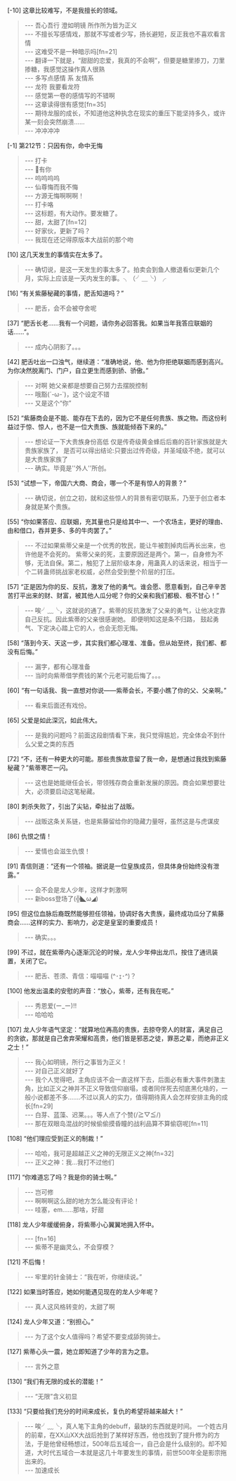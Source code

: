 
[-10] 这章比较难写，不是我擅长的领域。
>--- 吾心吾行 澄如明镜 所作所为皆为正义<br>
>--- 不擅长写感情戏，那就不写或者少写，扬长避短，反正我也不喜欢看言情<br>
>--- 这难受不是一种暗示吗[fn=21]<br>
>--- 翻译一下就是，“甜甜的恋爱，我真的不会啊”，但要是糖里掺刀，刀里掺糖，我感觉这操作真人很熟<br>
>--- 多写点感情 系 友情系<br>
>--- 龙符 我要看龙符<br>
>--- 感觉第一卷的感情写的不错啊<br>
>--- 这章读得很有感觉[fn=35]<br>
>--- 期待龙服的成长，不知道他这种执念在现实的重压下能坚持多久，或许某一刻会突然崩溃……<br>
>--- 冲冲冲冲<br>

[-1] 第212节：只因有你，命中无悔
>--- 打卡<br>
>--- 🐔有你<br>
>--- 呜呜呜呜<br>
>--- 仙尊悔而我不悔<br>
>--- 方源无悔啊啊啊！<br>
>--- 打卡咯<br>
>--- 这标题，有大动作。要发糖了。<br>
>--- 甜，太甜了[fn=12]<br>
>--- 好家伙，更新了吗？<br>
>--- 我现在还记得原版本大战前的那个吻<br>

[10] 这几天发生的事情实在太多了。
>--- 确切说，是这一天发生的事太多了。拍卖会到鱼人撤退看似更新几个月，实际上应该是一天内发生的事。╮（╯＿╰）╭<br>

[16] “有关紫藤秘藏的事情，肥舌知道吗？”
>--- 肥舌，会不会被夺舍呢<br>

[37] “肥舌长老……我有一个问题，请你务必回答我。如果当年我答应联姻的话……”。
>--- 成内心阴影了。。。<br>

[42] 肥舌吐出一口浊气，继续道：“准确地说，他、他为你拒绝联姻而感到高兴。为你决然脱离门、门户，自立更生而感到骄、骄傲。”
>--- 对啊 她父亲都是想要自己努力去摆脱控制<br>
>--- 哦豁(´-ω-`)，这个设定不错<br>
>--- 又是这个“你”<br>

[52] “紫藤商会是不能、能存在下去的，因为它不是任何贵族、族之物。而这份利益过于惊、惊人，也不是一位大贵族、族就能倾吞下来的。”
>--- 想论证一下大贵族身份高低
仅是传奇级黄金蜂后后裔的百针家族就是大贵族家族了，
是否可以得出结论:只要出过传奇级，并圣域级不绝，就可以是大贵族家族了<br>
>--- 确实。毕竟是''外人''所创。<br>

[53] “试想一下，帝国六大商、商会，哪一个不是有惊人的背景？”
>--- 确切说，创立之初，就和这些惊人的背景有密切联系，乃至于创立者本身就是某个贵族。<br>

[55] “你如果答应、应联姻，充其量也只是给其中一、一个农场主，更好的理由、由和借口，吞并更多、多的牛肉罢了。”
>--- 不过如果紫蒂父亲是一个优秀的牧民，能让牛被割掉肉后再长出来，也许他是不会死的。
紫蒂父亲的死，主要原因还是两个。第一，自身修为不够，无法自保。第二，触犯了上层阶级本身，用蛊真人的话来说，相当于一个二转蛊师挑战家老权威，必然会受到整个阶层的打压。<br>

[57] “正是因为你的反、反抗，激发了他的勇气。谁会愿、愿意看到，自己辛辛苦苦打平出来的财、财富，被其他人瓜分呢？你的父亲和我们都极、极不甘心！”
>--- 唉╯﹏╰，这就说的通了。紫蒂的反抗激发了父亲的勇气，让他决定靠自己反抗。因此紫蒂的父亲很感谢她。        即便明知这是条不归路，   鼓起勇气、下定决心踏上它的人，也会无怨无悔。<br>

[58] “落到今天、天这一步，其实我们都心理准、准备。但从始至终，我们都、都没有后悔。”
>--- 漏字，都有心理准备<br>
>--- 当时向紫蒂借学费钱的某个元老可能后悔了。。。<br>

[60] “有一句话我、我一直想对你说——紫蒂会长，不要小瞧了你的父、父亲啊。”
>--- 看来后面还有戏份。<br>

[65] 父爱是如此深沉，如此伟大。
>--- 是我的问题吗？前面这段剧情看下来，我只觉得尴尬，完全体会不到什么父爱之类的东西<br>

[72] “不，还有一种更大的可能。那些贵族故意留了我一命，是想通过我找到紫藤秘藏？”紫蒂寒芒一闪。
>--- 这也是她能继任会长，带领残存商会重新发展的原因。商会如果想要壮大，必须要启动这笔秘藏。<br>

[80] 刺杀失败了，引出了尖钻，牵扯出了战贩。
>--- 战贩这条关系链，也是紫藤留给你的隐藏力量呀，虽然这是与虎谋皮<br>

[86] 仇恨之情！
>--- 爱情也会滋生仇恨！<br>

[91] 青信则道：“还有一个领袖。据说是一位皇族成员，但具体身份始终没有泄露。”
>--- 会不会是龙人少年，这样才刺激啊<br>
>--- 新boss登场了(╬◣ω◢)<br>

[95] 但这位血脉后裔既然能够担任领袖，协调好各大贵族，最终成功瓜分了紫藤商会……这样的实力、影响力，必定是皇室的重要成员！
>--- 确实。。。<br>

[99] 不过，就在紫蒂内心逐渐沉沦的时候，龙人少年伸出龙爪，按住了通讯装置，关闭了它。
>--- 肥舌、苍须、青信：喵喵喵 (^･ｪ･^)？<br>

[100] 他发出温柔的安慰的声音：“放心，紫蒂，还有我在呢。”
>--- 秀恩爱(ー_ー)!!<br>
>--- 哈哈哈<br>

[107] 龙人少年语气坚定：“就算地位再高的贵族，去掠夺旁人的财富，满足自己的贪欲，那就是自己舍弃荣耀和高贵，他们皆是邪恶之徒，罪恶之辈，而绝非正义之士！”
>--- 我心如明镜，所行之事皆为正义！<br>
>--- 对自己正义就好了<br>
>--- 我个人觉得吧，主角应该不会一直这样下去，后面必有重大事件刺激主角，比如正义之神并不正义导致信仰崩塌，或者同伴死去彻底黑化啥的，一般小说都差不多…….不过以真人的实力，值得期待真人会怎样安排主角的成长[fn=29]<br>
>--- 白芽、蓝藻、迟莱。。。等人点了个赞(/≧▽≦/)<br>
>--- 那在双眼岛混战的时候偷偷摸昏瞳的战利品算不算偷窃呢[fn=11]<br>

[108] “他们理应受到正义的制裁！”
>--- 哈哈，我可是超越正义之神的无限正义之神[fn=32]<br>
>--- 正义之神：我...我打不过他们<br>

[117] “你难道忘了吗？我是你的骑士啊。”
>--- 岂可修<br>
>--- 啊啊啊这么甜的地方怎么能没有评论！<br>
>--- 哇塞，em……那啥，好甜<br>

[118] 龙人少年缓缓俯身，将紫蒂小心翼翼地拥入怀中。
>--- [fn=16]<br>
>--- 紫蒂不是幽灵么，不会穿模？<br>

[121] 不后悔！
>--- 牢里的针金骑士：“我在听，你继续说。”<br>

[122] 如果当时答应，她如何能遇见现在的龙人少年呢？
>--- 真人这风格转变的，太甜了啊<br>

[124] 龙人少年又道：“别担心。”
>--- 为了这个女人值得吗？希望不要变成舔狗骑士。<br>

[127] 紫蒂心头一震，她立即知道了少年的言为之意。
>--- 言外之意<br>

[130] “我们有无限的成长的潜能！”
>--- “无限”含义初显<br>

[133] “只要给我们充分的时间来成长，复仇的希望将越来越大！”
>--- 唉╯﹏╰，真人笔下主角的debuff，最缺的东西就是时间。
一个姓古月的前辈，在XX山XX大战后抢到了某样好东西，他也找到了提升修为的方法，于是他曾经畅想过，500年后五域合一，自己会是什么级别的。却不知道，大时代五域合一本就是这几十年要发生的事情，前世500年全是影宗拖出来的。<br>
>--- 加速成长<br>
